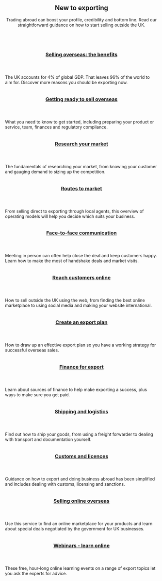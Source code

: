 <main class="main" role="main">
  <article class="article grey-bg persona hero post-50611 eig-persona type-eig-persona status-publish hentry" style="background-image: url(/assets/img/new-exporters-8.jpg);">
    <div class="row">
      <header class="nine columns">
        <div class="hero__text">
          <h1 class="hero__heading">New to exporting</h1>
          <p class="hero__subheading"></p>
          <p><span style="font-weight: 400;">Trading abroad can boost your profile, credibility and bottom line. Read our straightforward guidance on how to start selling outside the UK.</span></p>
        </div>
      </header>
    </div>
  </article>
  <section class="row persona-articles">
    <div class="four columns persona-box">
      <article>
        <header>
          <h3><a href="/selling-overseas/">Selling overseas: the benefits</a></h3>
        </header>
        <p>The UK accounts for 4% of global GDP. That leaves 96% of the world to aim for. Discover more reasons you should be exporting now.</p>
      </article>
    </div>
    <div class="four columns persona-box">
      <article>
        <header>
          <h3><a href="/getting-ready-to-sell-overseas/">Getting ready to sell overseas</a></h3>
        </header>
        <p>What you need to know to get started, including preparing your product or service, team, finances and regulatory compliance.</p>
      </article>
    </div>
    <div class="four columns persona-box">
      <article>
        <header>
          <h3><a href="/research-your-market/">Research your market</a></h3>
        </header>
        <p>The fundamentals of researching your market, from knowing your customer and gauging demand to sizing up the competition.</p>
      </article>
    </div>
    <div class="four columns persona-box">
      <article>
        <header>
          <h3><a href="/routes-to-market/">Routes to market</a></h3>
        </header>
        <p>From selling direct to exporting through local agents, this overview of operating models will help you decide which suits your business.</p>
      </article>
    </div>
    <div class="four columns persona-box">
      <article>
        <header>
          <h3><a href="/face-to-face-communication/">Face-to-face communication</a></h3>
        </header>
        <p>Meeting in person can often help close the deal and keep customers happy. Learn how to make the most of handshake deals and market visits.</p>
      </article>
    </div>
    <div class="four columns persona-box">
      <article>
        <header>
          <h3><a href="/reach-overseas-customers-online/">Reach customers online</a></h3>
        </header>
        <p>How to sell outside the UK using the web, from finding the best online marketplace to using social media and making your website international.</p>
      </article>
    </div>
    <div class="four columns persona-box">
      <article>
        <header>
          <h3><a href="/write-an-export-plan/">Create an export plan</a></h3>
        </header>
        <p>How to draw up an effective export plan so you have a working strategy for successful overseas sales.</p>
      </article>
    </div>
    <div class="four columns persona-box">
      <article>
        <header>
          <h3><a href="/finance-for-export/">Finance for export</a></h3>
        </header>
        <p>Learn about sources of finance to help make exporting a success, plus ways to make sure you get paid.</p>
      </article>
    </div>
    <div class="four columns persona-box">
      <article>
        <header>
          <h3><a href="/shipping-and-logistics/">Shipping and logistics</a></h3>
        </header>
        <p>Find out how to ship your goods, from using a freight forwarder to dealing with transport and documentation yourself.</p>
      </article>
    </div>
    <div class="four columns persona-box">
      <article>
        <header>
          <h3><a href="/simplifying-customs-and-licences/">Customs and licences</a></h3>
        </header>
        <p>Guidance on how to export and doing business abroad has been simplified and includes dealing with customs, licensing and sanctions.</p>
      </article>
    </div>
    <div class="four columns persona-box">
      <article>
        <header>
          <h3><a href="https://selling-online-overseas.export.great.gov.uk/markets/">Selling online overseas</a></h3>
        </header>
        <p>Use this service to find an online marketplace for your products and learn about special deals negotiated by the government for UK businesses.</p>
      </article>
    </div>
    <div class="four columns persona-box">
      <article>
        <header>
          <h3><a href="https://www.events.ukti.gov.uk/search/?filter=webinar&amp;submit=Search">Webinars - learn online</a></h3>
        </header>
        <p>These free, hour-long online learning events on a range of export topics let you ask the experts for advice.</p>
      </article>
    </div>
  </section>
</main>